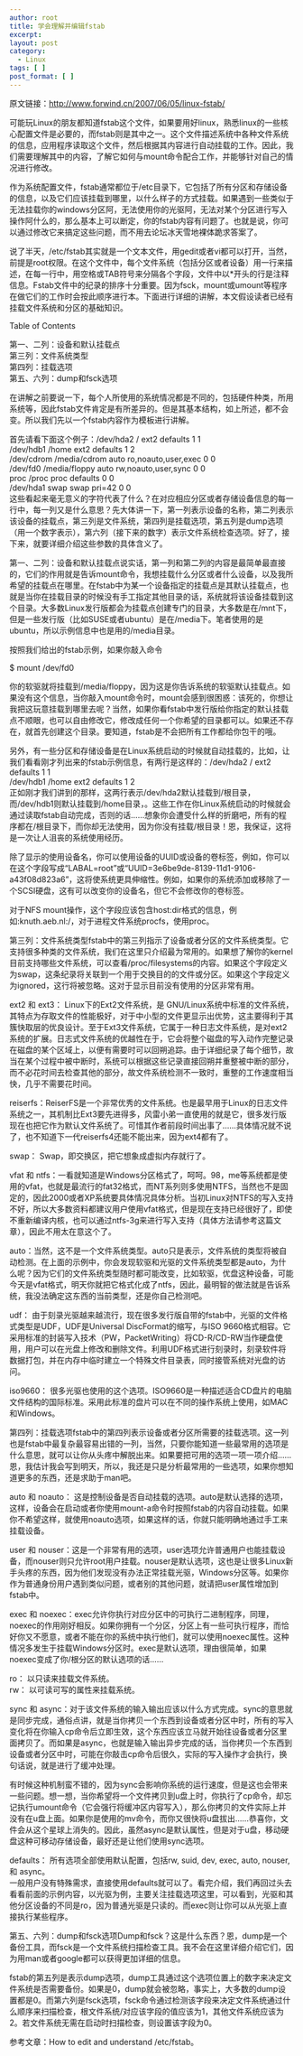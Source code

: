 ```yaml
---
author: root
title: 学会理解并编辑fstab
excerpt:
layout: post
category:
  - Linux
tags: [ ]
post_format: [ ]
---
```

原文链接：http://www.forwind.cn/2007/06/05/linux-fstab/

可能玩Linux的朋友都知道fstab这个文件，如果要用好linux，熟悉linux的一些核心配置文件是必要的，而fstab则是其中之一。这个文件描述系统中各种文件系统的信息，应用程序读取这个文件，然后根据其内容进行自动挂载的工作。因此，我们需要理解其中的内容，了解它如何与mount命令配合工作，并能够针对自己的情况进行修改。

作为系统配置文件，fstab通常都位于/etc目录下，它包括了所有分区和存储设备的信息，以及它们应该挂载到哪里，以什么样子的方式挂载。如果遇到一些类似于无法挂载你的windows分区阿，无法使用你的光驱阿，无法对某个分区进行写入操作阿什么的，那么基本上可以断定，你的fstab内容有问题了。也就是说，你可以通过修改它来搞定这些问题，而不用去论坛冰天雪地裸体跪求答案了。

说了半天，/etc/fstab其实就是一个文本文件，用gedit或者vi都可以打开，当然，前提是root权限。在这个文件中，每个文件系统（包括分区或者设备）用一行来描述，在每一行中，用空格或TAB符号来分隔各个字段，文件中以*开头的行是注释信息。Fstab文件中的纪录的排序十分重要。因为fsck，mount或umount等程序在做它们的工作时会按此顺序进行本。下面进行详细的讲解，本文假设读者已经有挂载文件系统和分区的基础知识。

Table of Contents

第一、二列：设备和默认挂载点  
第三列：文件系统类型  
第四列：挂载选项  
第五、六列：dump和fsck选项

在讲解之前要说一下，每个人所使用的系统情况都是不同的，包括硬件种类，所用系统等，因此fstab文件肯定是有所差异的。但是其基本结构，如上所述，都不会变。所以我们先以一个fstab内容作为模板进行讲解。

首先请看下面这个例子：/dev/hda2 / ext2 defaults 1 1  
/dev/hdb1 /home ext2 defaults 1 2  
/dev/cdrom /media/cdrom auto ro,noauto,user,exec 0 0  
/dev/fd0 /media/floppy auto rw,noauto,user,sync 0 0  
proc /proc proc defaults 0 0  
/dev/hda1 swap swap pri=42 0 0  
这些看起来毫无意义的字符代表了什么？在对应相应分区或者存储设备信息的每一行中，每一列又是什么意思？先大体讲一下，第一列表示设备的名称，第二列表示该设备的挂载点，第三列是文件系统，第四列是挂载选项，第五列是dump选项（用一个数字表示），第六列（接下来的数字）表示文件系统检查选项。好了，接下来，就要详细介绍这些参数的具体含义了。

第一、二列：设备和默认挂载点说实话，第一列和第二列的内容是最简单最直接的，它们的作用就是告诉mount命令，我想挂载什么分区或者什么设备，以及我所希望的挂载点在哪里。在fstab中为某一个设备指定的挂载点是其默认挂载点，也就是当你在挂载目录的时候没有手工指定其他目录的话，系统就将该设备挂载到这个目录。大多数Linux发行版都会为挂载点创建专门的目录，大多数是在/mnt下，但是一些发行版（比如SUSE或者ubuntu）是在/media下。笔者使用的是ubuntu，所以示例信息中也是用的/media目录。

按照我们给出的fstab示例，如果你敲入命令

$ mount /dev/fd0

你的软驱就将挂载到/media/floppy，因为这是你告诉系统的软驱默认挂载点。如果没有这个信息，当你敲入mount命令时，mount会感到很困惑：该死的，你想让我把这玩意挂载到哪里去呢？当然，如果你看fstab中发行版给你指定的默认挂载点不顺眼，也可以自由修改它，修改成任何一个你希望的目录都可以。如果还不存在，就首先创建这个目录。要知道，fstab是不会把所有工作都给你包干的哦。

另外，有一些分区和存储设备是在Linux系统启动的时候就自动挂载的，比如，让我们看看刚才列出来的fstab示例信息，有两行是这样的：/dev/hda2 / ext2 defaults 1 1  
/dev/hdb1 /home ext2 defaults 1 2  
正如刚才我们讲到的那样，这两行表示/dev/hda2默认挂载到/根目录，而/dev/hdb1则默认挂载到/home目录，。这些工作在你Linux系统启动的时候就会通过读取fstab自动完成，否则的话……想象你会遭受什么样的折磨吧，所有的程序都在/根目录下，而你却无法使用，因为你没有挂载/根目录！恩，我保证，这将是一次让人沮丧的系统使用经历。

除了显示的使用设备名，你可以使用设备的UUID或设备的卷标签，例如，你可以在这个字段写成“LABAL=root”或“UUID=3e6be9de-8139-11d1-9106-a43f08d823a6”，这将使系统更具伸缩性。例如，如果你的系统添加或移除了一个SCSI硬盘，这有可以改变你的设备名，但它不会修改你的卷标签。

对于NFS mount操作，这个字段应该包含host:dir格式的信息，例如:knuth.aeb.nl:/，对于进程文件系统procfs，使用proc。

第三列：文件系统类型fstab中的第三列指示了设备或者分区的文件系统类型。它支持很多种类的文件系统，我们在这里只介绍最为常用的。如果想了解你的kernel目前支持哪些文件系统，可以查看/proc/filesystems的内容。如果这个字段定义为swap，这条纪录将关联到一个用于交换目的的文件或分区。如果这个字段定义为ignored，这行将被忽略。这对于显示目前没有使用的分区非常有用。

ext2 和 ext3： Linux下的Ext2文件系统，是 GNU/Linux系统中标准的文件系统，其特点为存取文件的性能极好，对于中小型的文件更显示出优势，这主要得利于其簇快取层的优良设计。至于Ext3文件系统，它属于一种日志文件系统，是对ext2系统的扩展。日志式文件系统的优越性在于，它会将整个磁盘的写入动作完整记录在磁盘的某个区域上，以便有需要时可以回朔追踪。由于详细纪录了每个细节，故当在某个过程中被中断时，系统可以根据这些记录直接回朔并重整被中断的部分，而不必花时间去检查其他的部分，故文件系统检测不一致时，重整的工作速度相当快，几乎不需要花时间。

reiserfs：ReiserFS是一个非常优秀的文件系统。也是最早用于Linux的日志文件系统之一，其机制比Ext3要先进得多，风雷小弟一直使用的就是它，很多发行版现在也把它作为默认文件系统了。可惜其作者前段时间出事了……具体情况就不说了，也不知道下一代reiserfs4还能不能出来，因为ext4都有了。

swap： Swap，即交换区，把它想象成虚拟内存就行了。

vfat 和 ntfs：一看就知道是Windows分区格式了，呵呵。98，me等系统都是使用的vfat，也就是最流行的fat32格式，而NT系列则多使用NTFS，当然也不是固定的，因此2000或者XP系统要具体情况具体分析。当初Linux对NTFS的写入支持不好，所以大多数资料都建议用户使用vfat格式，但是现在支持已经很好了，即使不重新编译内核，也可以通过ntfs-3g来进行写入支持（具体方法请参考这篇文章），因此不用太在意这个了。

auto：当然，这不是一个文件系统类型。auto只是表示，文件系统的类型将被自动检测。在上面的示例中，你会发现软驱和光驱的文件系统类型都是auto，为什么呢？因为它们的文件系统类型随时都可能改变，比如软驱，优盘这种设备，可能今天是vfat格式，明天你就把它格式化成了ntfs，因此，最明智的做法就是告诉系统，我没法确定这东西的当前类型，还是你自己检测吧。

udf： 由于刻录光驱越来越流行，现在很多发行版自带的fstab中，光驱的文件格式类型是UDF，UDF是Universal DiscFormat的缩写，与ISO 9660格式相容。它采用标准的封装写入技术（PW，PacketWriting）将CD-R/CD-RW当作硬盘使用，用户可以在光盘上修改和删除文件。利用UDF格式进行刻录时，刻录软件将数据打包，并在内存中临时建立一个特殊文件目录表，同时接管系统对光盘的访问。

iso9660： 很多光驱也使用的这个选项。ISO9660是一种描述适合CD盘片的电脑文件结构的国际标准。采用此标准的盘片可以在不同的操作系统上使用，如MAC和Windows。

第四列：挂载选项fstab中的第四列表示设备或者分区所需要的挂载选项。这一列也是fstab中最复杂最容易出错的一列，当然，只要你能知道一些最常用的选项是什么意思，就可以让你从头疼中解脱出来。如果要把可用的选项一项一项介绍……恩，我估计我会写到明天，所以，我还是只是分析最常用的一些选项，如果你想知道更多的东西，还是求助于man吧。

auto 和 noauto： 这是控制设备是否自动挂载的选项。auto是默认选择的选项，这样，设备会在启动或者你使用mount-a命令时按照fstab的内容自动挂载。如果你不希望这样，就使用noauto选项，如果这样的话，你就只能明确地通过手工来挂载设备。

user 和 nouser：这是一个非常有用的选项，user选项允许普通用户也能挂载设备，而nouser则只允许root用户挂载。nouser是默认选项，这也是让很多Linux新手头疼的东西，因为他们发现没有办法正常挂载光驱，Windows分区等。如果你作为普通身份用户遇到类似问题，或者别的其他问题，就请把user属性增加到fstab中。

exec 和 noexec：exec允许你执行对应分区中的可执行二进制程序，同理，noexec的作用刚好相反。如果你拥有一个分区，分区上有一些可执行程序，而恰好你又不愿意，或者不能在你的系统中执行他们，就可以使用noexec属性。这种情况多发生于挂载Windows分区时。exec是默认选项，理由很简单，如果noexec变成了你/根分区的默认选项的话……

ro： 以只读来挂载文件系统。  
rw： 以可读可写的属性来挂载系统。

sync 和 async：对于该文件系统的输入输出应该以什么方式完成。sync的意思就是同步完成，通俗点讲，就是当你拷贝一个东西到设备或者分区中时，所有的写入变化将在你输入cp命令后立即生效，这个东西应该立马就开始往设备或者分区里面拷贝了。而如果是async，也就是输入输出异步完成的话，当你拷贝一个东西到设备或者分区中时，可能在你敲击cp命令后很久，实际的写入操作才会执行，换句话说，就是进行了缓冲处理。

有时候这种机制蛮不错的，因为sync会影响你系统的运行速度，但是这也会带来一些问题。想一想，当你希望将一个文件拷贝到u盘上时，你执行了cp命令，却忘记执行umount命令（它会强行将缓冲区内容写入），那么你拷贝的文件实际上并没有在u盘上面。如果你是使用的mv命令，而你又很快将u盘拔出……恭喜你，文件会从这个星球上消失的。因此，虽然async是默认属性，但是对于u盘，移动硬盘这种可移动存储设备，最好还是让他们使用sync选项。

defaults： 所有选项全部使用默认配置，包括rw, suid, dev, exec, auto, nouser, 和 async。  
一般用户没有特殊需求，直接使用defaults就可以了。看完介绍，我们再回过头去看看前面的示例内容，以光驱为例，主要关注挂载选项这里，可以看到，光驱和其他分区设备的不同是ro，因为普通光驱是只读的。而exec则让你可以从光驱上直接执行某些程序。

第五、六列：dump和fsck选项Dump和fsck？这是什么东西？恩，dump是一个备份工具，而fsck是一个文件系统扫描检查工具。我不会在这里详细介绍它们，因为用man或者google都可以获得更加详细的信息。

fstab的第五列是表示dump选项，dump工具通过这个选项位置上的数字来决定文件系统是否需要备份。如果是0，dump就会被忽略，事实上，大多数的dump设置都是0。而第六列是fsck选项，fsck命令通过检测该字段来决定文件系统通过什么顺序来扫描检查，根文件系统/对应该字段的值应该为1，其他文件系统应该为2。若文件系统无需在启动时扫描检查，则设置该字段为0。

参考文章：How to edit and understand /etc/fstab。